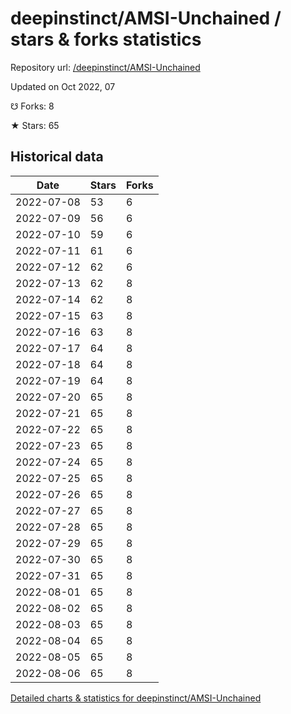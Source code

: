 # deepinstinct/AMSI-Unchained / stars & forks statistics

Repository url: [/deepinstinct/AMSI-Unchained](https://github.com/deepinstinct/AMSI-Unchained)

Updated on Oct 2022, 07

☋ Forks: 8

★ Stars: 65

## Historical data
| Date | Stars | Forks |
|------|-------|-------|
| 2022-07-08 | 53 | 6 | 
| 2022-07-09 | 56 | 6 | 
| 2022-07-10 | 59 | 6 | 
| 2022-07-11 | 61 | 6 | 
| 2022-07-12 | 62 | 6 | 
| 2022-07-13 | 62 | 8 | 
| 2022-07-14 | 62 | 8 | 
| 2022-07-15 | 63 | 8 | 
| 2022-07-16 | 63 | 8 | 
| 2022-07-17 | 64 | 8 | 
| 2022-07-18 | 64 | 8 | 
| 2022-07-19 | 64 | 8 | 
| 2022-07-20 | 65 | 8 | 
| 2022-07-21 | 65 | 8 | 
| 2022-07-22 | 65 | 8 | 
| 2022-07-23 | 65 | 8 | 
| 2022-07-24 | 65 | 8 | 
| 2022-07-25 | 65 | 8 | 
| 2022-07-26 | 65 | 8 | 
| 2022-07-27 | 65 | 8 | 
| 2022-07-28 | 65 | 8 | 
| 2022-07-29 | 65 | 8 | 
| 2022-07-30 | 65 | 8 | 
| 2022-07-31 | 65 | 8 | 
| 2022-08-01 | 65 | 8 | 
| 2022-08-02 | 65 | 8 | 
| 2022-08-03 | 65 | 8 | 
| 2022-08-04 | 65 | 8 | 
| 2022-08-05 | 65 | 8 | 
| 2022-08-06 | 65 | 8 | 


[Detailed charts & statistics for deepinstinct/AMSI-Unchained](https://reviewgithub.com/rep/deepinstinct/AMSI-Unchained)
